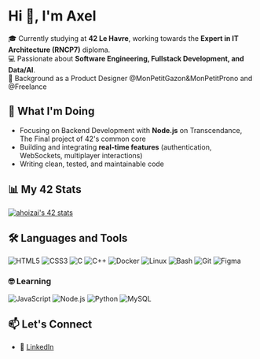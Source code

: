 # Hi 👋, I'm Axel  

🎓 Currently studying at **42 Le Havre**, working towards the **Expert in IT Architecture (RNCP7)** diploma.  
💻 Passionate about **Software Engineering, Fullstack Development, and Data/AI**.  
🎨 Background as a Product Designer @MonPetitGazon&MonPetitProno and @Freelance

## 🌟 What I'm Doing
- Focusing on Backend Development with **Node.js** on Transcendance, The Final project of 42's common core  
- Building and integrating **real-time features** (authentication, WebSockets, multiplayer interactions)  
- Writing clean, tested, and maintainable code  

## 📊 My 42 Stats  

[![ahoizai's 42 stats](https://badge.mediaplus.ma/binary/ahoizai?1337Badge=off)](https://github.com/oakoudad/badge42) 

## 🛠️ Languages and Tools  

![HTML5](https://img.shields.io/badge/HTML5-E34F26?style=for-the-badge&logo=html5&logoColor=white)
![CSS3](https://img.shields.io/badge/CSS3-1572B6?style=for-the-badge&logo=css3&logoColor=white)
![C](https://img.shields.io/badge/C-00599C?style=for-the-badge&logo=c&logoColor=white)
![C++](https://img.shields.io/badge/C++-00599C?style=for-the-badge&logo=cplusplus&logoColor=white)
![Docker](https://img.shields.io/badge/Docker-2496ED?style=for-the-badge&logo=docker&logoColor=white)
![Linux](https://img.shields.io/badge/Linux-FCC624?style=for-the-badge&logo=linux&logoColor=black)
![Bash](https://img.shields.io/badge/Bash-4EAA25?style=for-the-badge&logo=gnubash&logoColor=white)
![Git](https://img.shields.io/badge/Git-F05032?style=for-the-badge&logo=git&logoColor=white)
![Figma](https://img.shields.io/badge/Figma-F24E1E?style=for-the-badge&logo=figma&logoColor=white)  

### 🤓 Learning

![JavaScript](https://img.shields.io/badge/JavaScript-F7DF1E?style=for-the-badge&logo=javascript&logoColor=black)
![Node.js](https://img.shields.io/badge/Node.js-339933?style=for-the-badge&logo=nodedotjs&logoColor=white)
![Python](https://img.shields.io/badge/Python-3776AB?style=for-the-badge&logo=python&logoColor=white)
![MySQL](https://img.shields.io/badge/MySQL-4479A1?style=for-the-badge&logo=mysql&logoColor=white)  

## 📫 Let's Connect
- 💼 [LinkedIn](https://linkedin.com/in/axelhoizai)  
